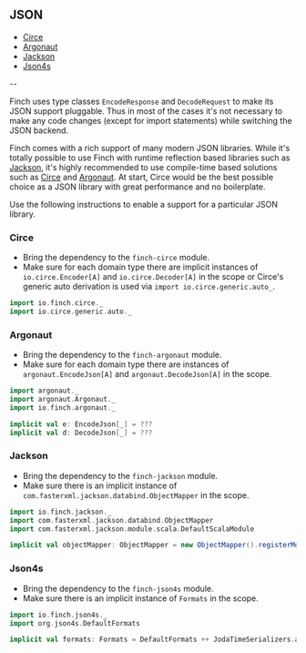 ## JSON

* [Circe](json.md#circe)
* [Argonaut](json.md#argonaut)
* [Jackson](json.md#jackson)
* [Json4s](json.md#json4s)

--

Finch uses type classes `EncodeResponse` and `DecodeRequest` to make its JSON support pluggable. Thus in most of the
cases it's not necessary to make any code changes (except for import statements) while switching the JSON backend.

Finch comes with a rich support of many modern JSON libraries. While it's totally possible to use Finch with runtime
reflection based libraries such as [Jackson][jackson], it's highly recommended to use compile-time based solutions such
as [Circe][circe] and [Argonaut][argonaut]. At start, Circe would be the best possible choice as a JSON library with
great performance and no boilerplate.

Use the following instructions to enable a support for a particular JSON library.

### Circe

* Bring the dependency to the `finch-circe` module.
* Make sure for each domain type there are implicit instances of `io.circe.Encoder[A]` and `io.circe.Decoder[A]` in the
  scope or Circe's generic auto derivation is used via `import io.circe.generic.auto_`.

```scala
import io.finch.circe._
import io.circe.generic.auto._
```

### Argonaut

* Bring the dependency to the `finch-argonaut` module.
* Make sure for each domain type there are instances of `argonaut.EncodeJson[A]` and `argonaut.DecodeJson[A]` in the
  scope.

```scala
import argonaut._
import argonaut.Argonaut._
import io.finch.argonaut._

implicit val e: EncodeJson[_] = ???
implicit val d: DecodeJson[_] = ???
```

### Jackson

* Bring the dependency to the `finch-jackson` module.
* Make sure there is an implicit instance of `com.fasterxml.jackson.databind.ObjectMapper` in the scope.

```scala
import io.finch.jackson._
import com.fasterxml.jackson.databind.ObjectMapper
import com.fasterxml.jackson.module.scala.DefaultScalaModule

implicit val objectMapper: ObjectMapper = new ObjectMapper().registerModule(DefaultScalaModule)
```

### Json4s

* Bring the dependency to the `finch-json4s` module.
* Make sure there is an implicit instance of `Formats` in the scope.

```scala
import io.finch.json4s._
import org.json4s.DefaultFormats

implicit val formats: Formats = DefaultFormats ++ JodaTimeSerializers.all
```

[argonaut]: http://argonaut.io
[jackson]: http://wiki.fasterxml.com/JacksonHome
[json4s]: http://json4s.org/
[circe]: https://github.com/travisbrown/circe
